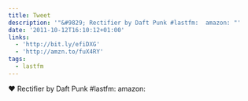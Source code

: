 ```yaml
---
title: Tweet
description: '"&#9829; Rectifier by Daft Punk #lastfm:  amazon: "'
date: '2011-10-12T16:10:12+01:00'
links:
  - 'http://bit.ly/efiDXG'
  - 'http://amzn.to/fuX4RY'
tags:
  - lastfm
---
```

&#9829; Rectifier by Daft Punk #lastfm:  amazon: 
